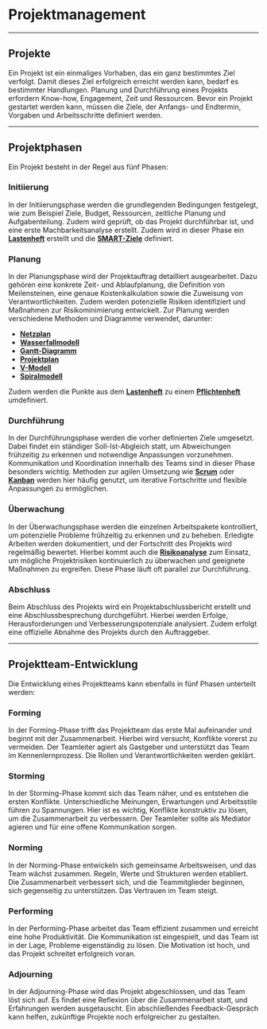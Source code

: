 # Projektmanagement 

***
## Projekte

Ein Projekt ist ein einmaliges Vorhaben, das ein ganz bestimmtes Ziel verfolgt. Damit dieses Ziel erfolgreich erreicht werden kann, bedarf es bestimmter Handlungen. Planung und Durchführung eines Projekts erfordern Know-how, Engagement, Zeit und Ressourcen. Bevor ein Projekt gestartet werden kann, müssen die Ziele, der Anfangs- und Endtermin, Vorgaben und Arbeitsschritte definiert werden.

***

## Projektphasen

Ein Projekt besteht in der Regel aus fünf Phasen:

### Initiierung

In der Initiierungsphase werden die grundlegenden Bedingungen festgelegt, wie zum Beispiel Ziele, Budget, Ressourcen, zeitliche Planung und Aufgabenteilung. Zudem wird geprüft, ob das Projekt durchführbar ist, und eine erste Machbarkeitsanalyse erstellt. Zudem wird in dieser Phase ein **[Lastenheft](lasten-und-pflichtenheft.md#lastenheft)** erstellt und die **[SMART-Ziele](smart-ziele.md)** definiert.

### Planung

In der Planungsphase wird der Projektauftrag detailliert ausgearbeitet. Dazu gehören eine konkrete Zeit- und Ablaufplanung, die Definition von Meilensteinen, eine genaue Kostenkalkulation sowie die Zuweisung von Verantwortlichkeiten. Zudem werden potenzielle Risiken identifiziert und Maßnahmen zur Risikominimierung entwickelt. Zur Planung werden verschiedene Methoden und Diagramme verwendet, darunter:
- **[Netzplan](netzplan.md)**
- **[Wasserfallmodell](wasserfallmodell.md)**
- **[Gantt-Diagramm](gantt-diagramm.md)**
- **[Projektplan](projektplan.md)**
- **[V-Modell](v-modell.md)**
- **[Spiralmodell](spiralmodell.md)**

Zudem werden die Punkte aus dem **[Lastenheft](lasten-und-pflichtenheft.md#lastenheft)** zu einem **[Pflichtenheft](lasten-und-pflichtenheft.md#pflichtenheft)** umdefiniert.

### Durchführung

In der Durchführungsphase werden die vorher definierten Ziele umgesetzt. Dabei findet ein ständiger Soll-Ist-Abgleich statt, um Abweichungen frühzeitig zu erkennen und notwendige Anpassungen vorzunehmen. Kommunikation und Koordination innerhalb des Teams sind in dieser Phase besonders wichtig. Methoden zur agilen Umsetzung wie **[Scrum](scrum.md)** oder **[Kanban](kanban.md)** werden hier häufig genutzt, um iterative Fortschritte und flexible Anpassungen zu ermöglichen.

### Überwachung

In der Überwachungsphase werden die einzelnen Arbeitspakete kontrolliert, um potenzielle Probleme frühzeitig zu erkennen und zu beheben. Erledigte Arbeiten werden dokumentiert, und der Fortschritt des Projekts wird regelmäßig bewertet. Hierbei kommt auch die **[Risikoanalyse](risikoanalyse.md)** zum Einsatz, um mögliche Projektrisiken kontinuierlich zu überwachen und geeignete Maßnahmen zu ergreifen. Diese Phase läuft oft parallel zur Durchführung.

### Abschluss

Beim Abschluss des Projekts wird ein Projektabschlussbericht erstellt und eine Abschlussbesprechung durchgeführt. Hierbei werden Erfolge, Herausforderungen und Verbesserungspotenziale analysiert. Zudem erfolgt eine offizielle Abnahme des Projekts durch den Auftraggeber.

***

## Projektteam-Entwicklung

Die Entwicklung eines Projektteams kann ebenfalls in fünf Phasen unterteilt werden:

### Forming

In der Forming-Phase trifft das Projektteam das erste Mal aufeinander und beginnt mit der Zusammenarbeit. Hierbei wird versucht, Konflikte vorerst zu vermeiden. Der Teamleiter agiert als Gastgeber und unterstützt das Team im Kennenlernprozess. Die Rollen und Verantwortlichkeiten werden geklärt.

### Storming

In der Storming-Phase kommt sich das Team näher, und es entstehen die ersten Konflikte. Unterschiedliche Meinungen, Erwartungen und Arbeitsstile führen zu Spannungen. Hier ist es wichtig, Konflikte konstruktiv zu lösen, um die Zusammenarbeit zu verbessern. Der Teamleiter sollte als Mediator agieren und für eine offene Kommunikation sorgen.

### Norming

In der Norming-Phase entwickeln sich gemeinsame Arbeitsweisen, und das Team wächst zusammen. Regeln, Werte und Strukturen werden etabliert. Die Zusammenarbeit verbessert sich, und die Teammitglieder beginnen, sich gegenseitig zu unterstützen. Das Vertrauen im Team steigt.

### Performing

In der Performing-Phase arbeitet das Team effizient zusammen und erreicht eine hohe Produktivität. Die Kommunikation ist eingespielt, und das Team ist in der Lage, Probleme eigenständig zu lösen. Die Motivation ist hoch, und das Projekt schreitet erfolgreich voran.

### Adjourning

In der Adjourning-Phase wird das Projekt abgeschlossen, und das Team löst sich auf. Es findet eine Reflexion über die Zusammenarbeit statt, und Erfahrungen werden ausgetauscht. Ein abschließendes Feedback-Gespräch kann helfen, zukünftige Projekte noch erfolgreicher zu gestalten.
